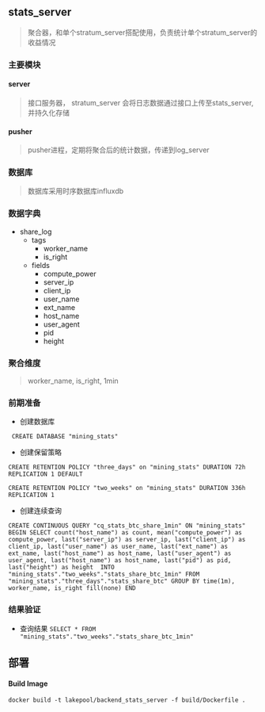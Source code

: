 ## stats_server
> 聚合器，和单个stratum_server搭配使用，负责统计单个stratum_server的收益情况


### 主要模块
#### server
> 接口服务器， stratum_server 会将日志数据通过接口上传至stats_server, 并持久化存储

#### pusher 
> pusher进程，定期将聚合后的统计数据，传递到log_server


### 数据库
> 数据库采用时序数据库influxdb

### 数据字典
- share_log 
    - tags
        - worker_name
        - is_right
    - fields
        - compute_power
        - server_ip
        - client_ip
        - user_name
        - ext_name
        - host_name
        - user_agent
        - pid 
        - height 

### 聚合维度
> worker_name, is_right, 1min 


### 前期准备
- 创建数据库

` CREATE DATABASE "mining_stats"`

- 创建保留策略

`CREATE RETENTION POLICY "three_days" on "mining_stats" DURATION 72h  REPLICATION 1 DEFAULT`

`CREATE RETENTION POLICY "two_weeks" on "mining_stats" DURATION 336h  REPLICATION 1`
- 创建连续查询

`CREATE CONTINUOUS QUERY "cq_stats_btc_share_1min" ON "mining_stats" BEGIN SELECT count("host_name") as count, mean("compute_power") as compute_power, last("server_ip") as server_ip, last("client_ip") as client_ip, last("user_name") as user_name, last("ext_name") as ext_name, last("host_name") as host_name, last("user_agent") as user_agent, last("host_name") as host_name, last("pid") as pid, last("height") as height  INTO "mining_stats"."two_weeks"."stats_share_btc_1min" FROM "mining_stats"."three_days"."stats_share_btc" GROUP BY time(1m), worker_name, is_right fill(none) END`

### 结果验证
- 查询结果
`SELECT * FROM "mining_stats"."two_weeks"."stats_share_btc_1min"`


## 部署
#### Build Image
`docker build -t lakepool/backend_stats_server -f build/Dockerfile .`